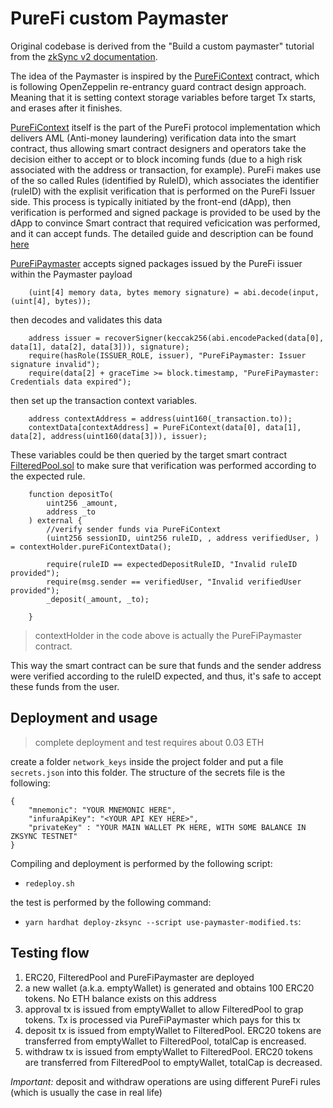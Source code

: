 # PureFi custom Paymaster

Original codebase is derived from the "Build a custom paymaster" tutorial from the [zkSync v2 documentation](https://v2-docs.zksync.io/dev/).

The idea of the Paymaster is inspired by the [PureFiContext](https://github.com/purefiprotocol/sdk-solidity/blob/master/contracts/PureFiContext.sol) contract, which is following OpenZeppelin re-entrancy guard contract design approach. Meaning that it is setting context storage variables before target Tx starts, and erases after it finishes. 

[PureFiContext](https://github.com/purefiprotocol/sdk-solidity/blob/master/contracts/PureFiContext.sol) itself is the part of the PureFi protocol implementation which delivers AML (Anti-money laundering) verification data into the smart contract, thus allowing smart contract designers and operators take the decision either to accept or to block incoming funds (due to a high risk associated with the address or transaction, for example). PureFi makes use of the so called Rules (identified by RuleID), which associates the identifier (ruleID) with the explisit verification that is 
performed on the PureFi Issuer side. This process is typically initiated by the front-end (dApp), then verification is performed and signed package is provided to be used by the dApp to convince Smart contract that required veficication was performed, and it can accept funds. The detailed guide and description can be found [here](https://docs.purefi.io/integrate/products/aml-sdk/interactive-mode)

[PureFiPaymaster](./contracts/PureFiPaymaster.sol) accepts signed packages issued by the PureFi issuer within the Paymaster payload
```
    (uint[4] memory data, bytes memory signature) = abi.decode(input, (uint[4], bytes));
```

then decodes and validates this data
```
    address issuer = recoverSigner(keccak256(abi.encodePacked(data[0], data[1], data[2], data[3])), signature);
    require(hasRole(ISSUER_ROLE, issuer), "PureFiPaymaster: Issuer signature invalid");
    require(data[2] + graceTime >= block.timestamp, "PureFiPaymaster: Credentials data expired");
```

then set up the transaction context variables.
```
    address contextAddress = address(uint160(_transaction.to));
    contextData[contextAddress] = PureFiContext(data[0], data[1], data[2], address(uint160(data[3])), issuer);
```

These variables could be then queried by the target smart contract [FilteredPool.sol](./contracts/example/FilteredPool.sol) to make sure that verification was performed according to the expected rule.
```
    function depositTo(
        uint256 _amount,
        address _to
    ) external {
        //verify sender funds via PureFiContext
        (uint256 sessionID, uint256 ruleID, , address verifiedUser, ) = contextHolder.pureFiContextData();

        require(ruleID == expectedDepositRuleID, "Invalid ruleID provided");
        require(msg.sender == verifiedUser, "Invalid verifiedUser provided");
        _deposit(_amount, _to);
       
    }
``` 
> contextHolder in the code above is actually the PureFiPaymaster contract.

This way the smart contract can be sure that funds and the sender address were verified according to the ruleID expected, and thus, it's safe to accept these funds from the user. 

## Deployment and usage

> complete deployment and test requires about 0.03 ETH

create a folder `network_keys` inside the project folder and put a file `secrets.json` into this folder. The structure of the secrets file is the following:
```
{
    "mnemonic": "YOUR MNEMONIC HERE",
    "infuraApiKey": "<YOUR API KEY HERE>",
    "privateKey" : "YOUR MAIN WALLET PK HERE, WITH SOME BALANCE IN ZKSYNC TESTNET"
}
```

Compiling and deployment is performed by the following script:
- `redeploy.sh`

the test is performed by the following command:
- `yarn hardhat deploy-zksync --script use-paymaster-modified.ts`: 

## Testing flow
1. ERC20, FilteredPool and PureFiPaymaster are deployed
2. a new wallet (a.k.a. emptyWallet) is generated and obtains 100 ERC20 tokens. No ETH balance exists on this address
3. approval tx is issued from emptyWallet to allow FilteredPool to grap tokens. Tx is processed via PureFiPaymaster which pays for this tx
3. deposit tx is issued from emptyWallet to FilteredPool. ERC20 tokens are transferred from emptyWallet to FilteredPool, totalCap is encreased. 
3. withdraw tx is issued from emptyWallet to FilteredPool. ERC20 tokens are transferred from FilteredPool to emptyWallet, totalCap is decreased.

*Important:* deposit and withdraw operations are using different PureFi rules (which is usually the case in real life)
